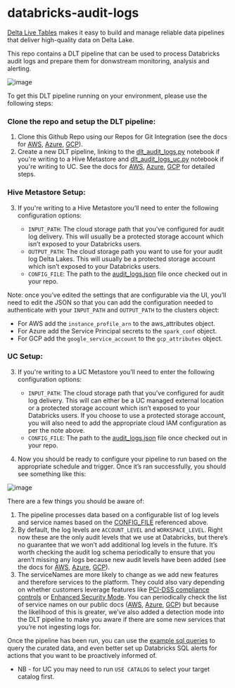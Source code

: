 # databricks-audit-logs

[Delta Live Tables](https://databricks.com/product/delta-live-tables) makes it easy to build and manage reliable data pipelines that deliver high-quality data on Delta Lake.

This repo contains a DLT pipeline that can be used to process Databricks audit logs and prepare them for donwstream monitoring, analysis and alerting.

![image](https://user-images.githubusercontent.com/43955924/159453039-c8e5a653-c8dc-4353-84ce-3b22c984b2cf.png)

To get this DLT pipeline running on your environment, please use the following steps:

### Clone the repo and setup the DLT pipeline:

1. Clone this Github Repo using our Repos for Git Integration (see the docs for [AWS](https://docs.databricks.com/repos/index.html), [Azure](https://docs.microsoft.com/en-us/azure/databricks/repos/), [GCP](https://docs.gcp.databricks.com/repos/index.html)). 
2. Create a new DLT pipeline, linking to the [dlt_audit_logs.py](notebooks/dlt_audit_logs.py) notebook if you're writing to a Hive Metastore and [dlt_audit_logs_uc.py](notebooks/dlt_audit_logs_uc.py) notebook if you're writing to UC. See the docs for [AWS](https://docs.databricks.com/data-engineering/delta-live-tables/delta-live-tables-ui.html), [Azure](https://docs.microsoft.com/en-us/azure/databricks/data-engineering/delta-live-tables/delta-live-tables-ui), [GCP](https://docs.gcp.databricks.com/data-engineering/delta-live-tables/delta-live-tables-ui.html) for detailed steps.

### Hive Metastore Setup:

3. If you're writing to a Hive Metastore you’ll need to enter the following configuration options:

   * ```INPUT_PATH```: The cloud storage path that you’ve configured for audit log delivery. This will usually be a protected storage account which isn’t exposed to your Databricks users.
   * ```OUTPUT_PATH```: The cloud storage path you want to use for your audit log Delta Lakes. This will usually be a protected storage account which isn’t exposed to your Databricks users.
   * ```CONFIG_FILE```: The path to the [audit_logs.json](configuration/audit_logs.json) file once checked out in your repo. 
   
Note: once you’ve edited the settings that are configurable via the UI, you’ll need to edit the JSON so that you can add the configuration needed to authenticate with your ```INPUT_PATH``` and ```OUTPUT_PATH``` to the clusters object:

   * For AWS add the ```instance_profile_arn``` to the aws_attributes object.
   * For Azure add the Service Principal secrets to the ```spark_conf``` object.
   * For GCP add the ```google_service_account``` to the  ```gcp_attributes``` object.

### UC Setup:

3. If you're writing to a UC Metastore you’ll need to enter the following configuration options:
   * ```INPUT_PATH```: The cloud storage path that you’ve configured for audit log delivery. This will can either be a UC managed external location or a protected storage account which isn’t exposed to your Databricks users. If you choose to use a protected storage account, you will also need to add the appropriate cloud IAM configuration as per the note above.
   * ```CONFIG_FILE```: The path to the [audit_logs.json](configuration/audit_logs.json) file once checked out in your repo. 

4. Now you should be ready to configure your pipeline to run based on the appropriate schedule and trigger. Once it’s ran successfully, you should see something like this:

![image](https://user-images.githubusercontent.com/43955924/159453365-f8c0045d-45bb-46cf-a1ab-6b92ac640e3a.png)

There are a few things you should be aware of:

1. The pipeline processes data based on a configurable list of log levels and service names based on the [CONFIG_FILE](configuration/audit_logs.json) referenced above.
2. By default, the log levels are ```ACCOUNT_LEVEL``` and ```WORKSPACE_LEVEL```. Right now these are the only audit levels that we use at Databricks, but there’s no guarantee that we won’t add additional log levels in the future. It’s worth checking the audit log schema periodically to ensure that you aren’t missing any logs because new audit levels have been added (see the docs for [AWS](https://docs.databricks.com/administration-guide/account-settings/audit-logs.html#audit-log-schema), [Azure](https://docs.microsoft.com/en-us/azure/databricks/administration-guide/account-settings/azure-diagnostic-logs#diagnostic-log-schema), [GCP](https://docs.gcp.databricks.com/administration-guide/account-settings-gcp/audit-logs.html#schema-1)).
3. The serviceNames are more likely to change as we add new features and therefore services to the platform. They could also vary depending on whether customers leverage features like [PCI-DSS compliance controls](https://docs.databricks.com/administration-guide/cloud-configurations/aws/pci.html) or [Enhanced Security Mode](https://docs.databricks.com/administration-guide/cloud-configurations/aws/enhanced-security-mode.html). You can periodically check the list of service names on our public docs ([AWS](https://docs.databricks.com/administration-guide/account-settings/audit-logs.html#audit-events), [Azure](https://docs.microsoft.com/en-us/azure/databricks/administration-guide/account-settings/azure-diagnostic-logs#events), [GCP](https://docs.gcp.databricks.com/administration-guide/account-settings-gcp/audit-logs.html#audit-events)) but because the likelihood of this is greater, we’ve also added a detection mode into the DLT pipeline to make you aware if there are some new services that you’re not ingesting logs for. 

Once the pipeline has been run, you can use the [example sql queries](https://github.com/andyweaves/databricks-audit-logs/tree/main/sql) to query the curated data, and even better set up Databricks SQL alerts for actions that you want to be proactively informed of.
   * NB - for UC you may need to run ```USE CATALOG``` to select your target catalog first.